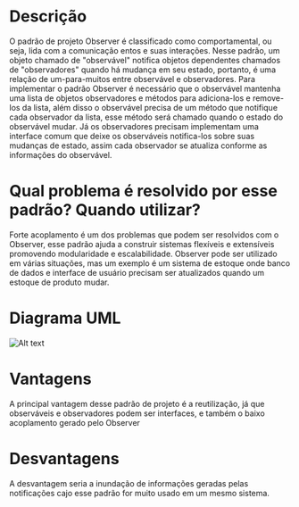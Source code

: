 # Descrição

O padrão de projeto Observer é classificado como comportamental, ou seja, lida com a comunicação entos e suas interações. Nesse padrão, um objeto chamado de "observável" notifica objetos dependentes chamados de "observadores" quando há mudança em seu estado, portanto, é uma relação de um-para-muitos entre observável e observadores. Para implementar o padrão Observer é necessário que o observável mantenha uma lista de objetos observadores e métodos para adiciona-los e remove-los da lista, além disso o observável precisa de um método que notifique cada observador da lista, esse método será chamado quando o estado do observável mudar. Já os observadores precisam implementam uma interface comum que deixe os observáveis notifica-los sobre suas mudanças de estado, assim cada observador se atualiza conforme as informações do observável.

# Qual problema é resolvido por esse padrão? Quando utilizar?

Forte acoplamento é um dos problemas que podem ser resolvidos com o Observer, esse padrão ajuda a construir sistemas flexíveis e extensíveis promovendo modularidade e escalabilidade. Observer pode ser utilizado em várias situações, mas um exemplo é um sistema de estoque onde banco de dados e interface de usuário precisam ser atualizados quando um estoque de produto mudar.

# Diagrama UML

![Alt text](https://purr.objects-us-east-1.dream.io/i/img_1844.jpg "a title")

# Vantagens

A principal vantagem desse padrão de projeto é a reutilização, já que observáveis e observadores podem ser interfaces, e também o baixo acoplamento gerado pelo Observer

# Desvantagens

A desvantagem seria a inundação de informações geradas pelas notificações cajo esse padrão for muito usado em um mesmo sistema.